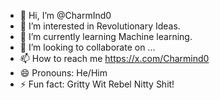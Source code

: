 - 👋 Hi, I’m @CharmInd0
- 👀 I’m interested in Revolutionary Ideas.
- 🌱 I’m currently learning Machine learning.
- 💞️ I’m looking to collaborate on ...
- 📫 How to reach me https://x.com/Charmind0
- 😄 Pronouns: He/Him
- ⚡ Fun fact: Gritty Wit Rebel Nitty Shit!

<!---
CharmInd0/CharmInd0 is a ✨ special ✨ repository because its `README.md` (this file) appears on your GitHub profile.
You can click the Preview link to take a look at your changes.
--->
